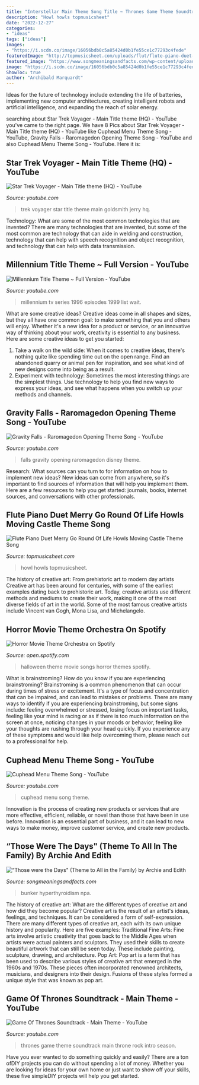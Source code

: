 ```yaml
---
title: "Interstellar Main Theme Song Title ~ Thrones Game Theme Soundtrack Main Throne Rock Intro Season"
description: "Howl howls topmusicsheet"
date: "2022-12-27"
categories:
- "ideas"
tags: ["ideas"]
images:
- "https://i.scdn.co/image/16056bdb0c5a85424d0b1fe55ce1c77293c4fede"
featuredImage: "http://topmusicsheet.com/uploads/flut/flute-piano-duet-merry-go-round-of-life-howls-moving-castle-theme-song_page-3.jpg"
featured_image: "https://www.songmeaningsandfacts.com/wp-content/uploads/2019/05/Those-Were-the-Days-lyrics.png"
image: "https://i.scdn.co/image/16056bdb0c5a85424d0b1fe55ce1c77293c4fede"
ShowToc: true
author: "Archibald Marquardt"
---
```



Ideas for the future of technology include extending the life of batteries, implementing new computer architectures, creating intelligent robots and artificial intelligence, and expanding the reach of solar energy.

	

		
searching about Star Trek Voyager - Main Title theme (HQ) - YouTube you've came to the right page. We have 8 Pics about Star Trek Voyager - Main Title theme (HQ) - YouTube like Cuphead Menu Theme Song - YouTube, Gravity Falls - Raromagedon Opening Theme Song - YouTube and also Cuphead Menu Theme Song - YouTube. Here it is:
		
    
## Star Trek Voyager - Main Title Theme (HQ) - YouTube

<img loading=lazy src="https://i.ytimg.com/vi/KtVXAugaSm0/maxresdefault.jpg" onerror="this.onerror=null;this.src='https://tse1.mm.bing.net/th?id=OIP.EnZoB34OkAozNAmV4SRExQHaEK&amp;pid=15.1';" alt="Star Trek Voyager - Main Title theme (HQ) - YouTube">

_Source: youtube.com_

>trek voyager star title theme main goldsmith jerry hq. 

	

Technology: What are some of the most common technologies that are invented?
There are many technologies that are invented, but some of the most common are technology that can aide in welding and construction, technology that can help with speech recognition and object recognition, and technology that can help with data transmission.

    
## Millennium Title Theme ~ Full Version - YouTube

<img loading=lazy src="https://i.ytimg.com/vi/4L7W7rsRJ20/hqdefault.jpg" onerror="this.onerror=null;this.src='https://tse1.mm.bing.net/th?id=OIP.Y2KAosI2Pp-5vIrkT5OmNwHaFj&amp;pid=15.1';" alt="Millennium Title Theme ~ Full Version - YouTube">

_Source: youtube.com_

>millennium tv series 1996 episodes 1999 list wait. 

	

What are some creative ideas?
Creative ideas come in all shapes and sizes, but they all have one common goal: to make something that you and others will enjoy. Whether it's a new idea for a product or service, or an innovative way of thinking about your work, creativity is essential to any business. Here are some creative ideas to get you started: 
1. Take a walk on the wild side: When it comes to creative ideas, there's nothing quite like spending time out on the open range. Find an abandoned quarry or animal pen for inspiration, and see what kind of new designs come into being as a result. 
2. Experiment with technology: Sometimes the most interesting things are the simplest things. Use technology to help you find new ways to express your ideas, and see what happens when you switch up your methods and channels. 

    
## Gravity Falls - Raromagedon Opening Theme Song - YouTube

<img loading=lazy src="https://i.ytimg.com/vi/M5ZbnSvgzU8/maxresdefault.jpg" onerror="this.onerror=null;this.src='https://tse1.mm.bing.net/th?id=OIP.y3BZiTwZeo1cQzPuTozSYAHaEK&amp;pid=15.1';" alt="Gravity Falls - Raromagedon Opening Theme Song - YouTube">

_Source: youtube.com_

>falls gravity opening raromagedon disney theme. 

	

Research: What sources can you turn to for information on how to implement new ideas?
New ideas can come from anywhere, so it's important to find sources of information that will help you implement them. Here are a few resources to help you get started: journals, books, internet sources, and conversations with other professionals.

    
## Flute Piano Duet Merry Go Round Of Life Howls Moving Castle Theme Song

<img loading=lazy src="http://topmusicsheet.com/uploads/flut/flute-piano-duet-merry-go-round-of-life-howls-moving-castle-theme-song_page-3.jpg" onerror="this.onerror=null;this.src='https://tse1.mm.bing.net/th?id=OIP.-ozguvKMI9phsk7r-jG6DgAAAA&amp;pid=15.1';" alt="Flute Piano Duet Merry Go Round Of Life Howls Moving Castle Theme Song">

_Source: topmusicsheet.com_

>howl howls topmusicsheet. 

	

The history of creative art: From prehistoric art to modern day artists
Creative art has been around for centuries, with some of the earliest examples dating back to prehistoric art. Today, creative artists use different methods and mediums to create their work, making it one of the most diverse fields of art in the world. Some of the most famous creative artists include Vincent van Gogh, Mona Lisa, and Michelangelo.

    
## Horror Movie Theme Orchestra On Spotify

<img loading=lazy src="https://i.scdn.co/image/16056bdb0c5a85424d0b1fe55ce1c77293c4fede" onerror="this.onerror=null;this.src='https://tse3.mm.bing.net/th?id=OIP.lfpIWxjy2QNw8DaHTdZ8EwHaHa&amp;pid=15.1';" alt="Horror Movie Theme Orchestra on Spotify">

_Source: open.spotify.com_

>halloween theme movie songs horror themes spotify. 

	

What is brainstroming?
How do you know if you are experiencing brainstroming? Brainstroming is a common phenomenon that can occur during times of stress or excitement. It's a type of focus and concentration that can be impaired, and can lead to mistakes or problems. There are many ways to identify if you are experiencing brainstroming, but some signs include: feeling overwhelmed or stressed, losing focus on important tasks, feeling like your mind is racing or as if there is too much information on the screen at once, noticing changes in your moods or behavior, feeling like your thoughts are rushing through your head quickly. If you experience any of these symptoms and would like help overcoming them, please reach out to a professional for help.

    
## Cuphead Menu Theme Song - YouTube

<img loading=lazy src="https://i.ytimg.com/vi/Cgh4CFzKCps/maxresdefault.jpg" onerror="this.onerror=null;this.src='https://tse1.mm.bing.net/th?id=OIP.LPLTyVRpWkxCQg-usv8BOQHaEK&amp;pid=15.1';" alt="Cuphead Menu Theme Song - YouTube">

_Source: youtube.com_

>cuphead menu song theme. 

	

Innovation is the process of creating new products or services that are more effective, efficient, reliable, or novel than those that have been in use before. Innovation is an essential part of business, and it can lead to new ways to make money, improve customer service, and create new products.

    
## “Those Were The Days&quot; (Theme To All In The Family) By Archie And Edith

<img loading=lazy src="https://www.songmeaningsandfacts.com/wp-content/uploads/2019/05/Those-Were-the-Days-lyrics.png" onerror="this.onerror=null;this.src='https://tse1.mm.bing.net/th?id=OIP.j88Po7yvzggsoRyhQR7RQQAAAA&amp;pid=15.1';" alt="“Those were the Days&quot; (Theme to All in the Family) by Archie and Edith">

_Source: songmeaningsandfacts.com_

>bunker hyperthyroidism npa. 

	

The history of creative art: What are the different types of creative art and how did they become popular?
Creative art is the result of an artist's ideas, feelings, and techniques. It can be considered a form of self-expression. There are many different types of creative art, each with its own unique history and popularity. Here are five examples:
Traditional Fine Arts: Fine arts involve artistic creativity that goes back to the Middle Ages when artists were actual painters and sculptors. They used their skills to create beautiful artwork that can still be seen today. These include painting, sculpture, drawing, and architecture. Pop Art: Pop art is a term that has been used to describe various styles of creative art that emerged in the 1960s and 1970s. These pieces often incorporated renowned architects, musicians, and designers into their design. Fusions of these styles formed a unique style that was known as pop art.

    
## Game Of Thrones Soundtrack - Main Theme - YouTube

<img loading=lazy src="https://i.ytimg.com/vi/O_j-a6PmW1M/maxresdefault.jpg" onerror="this.onerror=null;this.src='https://tse3.mm.bing.net/th?id=OIP.cgnGSqXrTLx7WhiF8REODAHaEK&amp;pid=15.1';" alt="Game Of Thrones Soundtrack - Main Theme - YouTube">

_Source: youtube.com_

>thrones game theme soundtrack main throne rock intro season. 

	

Have you ever wanted to do something quickly and easily? There are a ton ofDIY projects you can do without spending a lot of money. Whether you are looking for ideas for your own home or just want to show off your skills, these five simpleDIY projects will help you get started.

